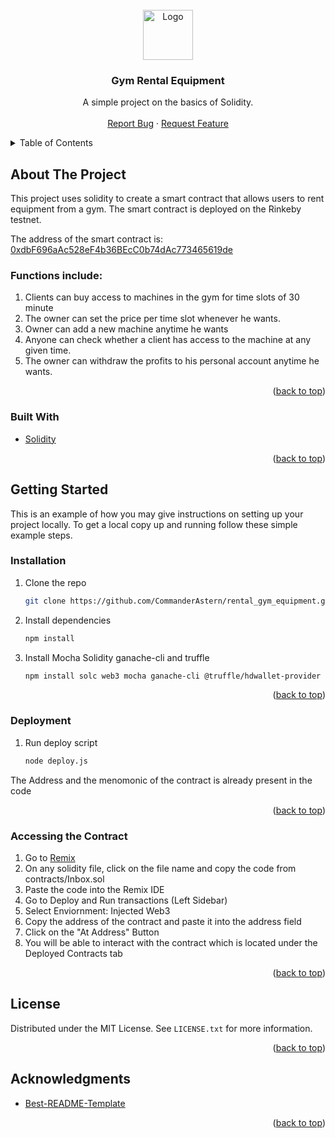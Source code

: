 <div id="top"></div>

<!-- [![Contributors][contributors-shield]][contributors-url]
[![Forks][forks-shield]][forks-url]
[![Stargazers][stars-shield]][stars-url]
[![Issues][issues-shield]][issues-url]
[![MIT License][license-shield]][license-url]
 -->

<!-- PROJECT LOGO -->
<br />
<div align="center">
  <a href="https://github.com/CommanderAstern/rental_gym_equipment">
    <img src="https://solidity.readthedocs.io/en/develop/_images/logo.svg" alt="Logo" width="80" height="80">
  </a>
<h3 align="center">Gym Rental Equipment</h3>

  <p align="center">
    A simple project on the basics of Solidity.
    <br />
    <br />
    <a href="https://github.com/CommanderAstern/rental_gym_equipment/issues">Report Bug</a>
    ·
    <a href="https://github.com/CommanderAstern/rental_gym_equipment/issues">Request Feature</a>
  </p>
</div>



<!-- TABLE OF CONTENTS -->
<details>
  <summary>Table of Contents</summary>
  <ol>
    <li>
      <a href="#about-the-project">About The Project</a>
      <ul>
        <li><a href="#built-with">Built With</a></li>
      </ul>
    </li>
    <li>
      <a href="#getting-started">Getting Started</a>
      <ul>
        <li><a href="#installation">Installation</a></li>
        <li><a href="#Deployment">Deployment</a></li>
        <li><a href="#Accessing the Contract">Accessing the Contract</a></li>
      </ul>
    </li>
    <li><a href="#roadmap">Roadmap</a></li>
    <li><a href="#contributing">Contributing</a></li>
    <li><a href="#license">License</a></li>
    <li><a href="#acknowledgments">Acknowledgments</a></li>
  </ol>
</details>



<!-- ABOUT THE PROJECT -->
## About The Project

This project uses solidity to create a smart contract that allows users to rent equipment from a gym.
The smart contract is deployed on the Rinkeby testnet.

The address of the smart contract is: [0xdbF696aAc528eF4b36BEcC0b74dAc773465619de](https://rinkeby.etherscan.io/address/0xdbF696aAc528eF4b36BEcC0b74dAc773465619de)
<br>

### Functions include:
1. Clients can buy access to machines in the gym for time slots of 30 minute
2. The owner can set the price per time slot whenever he wants.
3. Owner can add a new machine anytime he wants
4. Anyone can check whether a client has access to the machine at any given time.
5. The owner can withdraw the profits to his personal account anytime he wants.

<p align="right">(<a href="#top">back to top</a>)</p>



### Built With

* [Solidity](https://github.com/ethereum/solidity)
<p align="right">(<a href="#top">back to top</a>)</p>


<!-- GETTING STARTED -->
## Getting Started

This is an example of how you may give instructions on setting up your project locally.
To get a local copy up and running follow these simple example steps.

### Installation

1. Clone the repo
   ```sh
   git clone https://github.com/CommanderAstern/rental_gym_equipment.git
   ```
2. Install dependencies
   ```sh
   npm install
   ```
3. Install Mocha Solidity ganache-cli and truffle
    ```sh
    npm install solc web3 mocha ganache-cli @truffle/hdwallet-provider
    ```
<p align="right">(<a href="#top">back to top</a>)</p>

### Deployment
1. Run deploy script
    ```sh
    node deploy.js
    ```
The Address and the menomonic of the contract is already present in the code
<p align="right">(<a href="#top">back to top</a>)</p>


### Accessing the Contract
1. Go to [Remix](https://remix.ethereum.org/)
2. On any solidity file, click on the file name and copy the code from contracts/Inbox.sol
3. Paste the code into the Remix IDE
4. Go to Deploy and Run transactions (Left Sidebar)
5. Select Enviornment: Injected Web3
6. Copy the address of the contract and paste it into the address field
7. Click on the "At Address" Button
8. You will be able to interact with the contract which is located under the Deployed Contracts tab
<p align="right">(<a href="#top">back to top</a>)</p>
<!-- LICENSE -->

## License

Distributed under the MIT License. See `LICENSE.txt` for more information.

<p align="right">(<a href="#top">back to top</a>)</p>


<!-- ACKNOWLEDGMENTS -->
## Acknowledgments

* [Best-README-Template](https://github.com/othneildrew/Best-README-Template)

<p align="right">(<a href="#top">back to top</a>)</p>



<!-- MARKDOWN LINKS & IMAGES -->
<!-- https://www.markdownguide.org/basic-syntax/#reference-style-links -->
[contributors-shield]: https://img.shields.io/github/contributors/CommanderAstern/rental_gym_equipment.svg?style=for-the-badge
[contributors-url]: https://github.com/CommanderAstern/rental_gym_equipment/graphs/contributors
[forks-shield]: https://img.shields.io/github/forks/CommanderAstern/rental_gym_equipment.svg?style=for-the-badge
[forks-url]: https://github.com/CommanderAstern/rental_gym_equipment/network/members
[stars-shield]: https://img.shields.io/github/stars/CommanderAstern/rental_gym_equipment.svg?style=for-the-badge
[stars-url]: https://github.com/CommanderAstern/rental_gym_equipment/stargazers
[issues-shield]: https://img.shields.io/github/issues/CommanderAstern/rental_gym_equipment.svg?style=for-the-badge
[issues-url]: https://github.com/CommanderAstern/rental_gym_equipment/issues
[license-shield]: https://img.shields.io/github/license/CommanderAstern/rental_gym_equipment.svg?style=for-the-badge
[license-url]: https://github.com/CommanderAstern/rental_gym_equipment/blob/master/LICENSE.md
[product-screenshot]: img/screenshot.PNG
